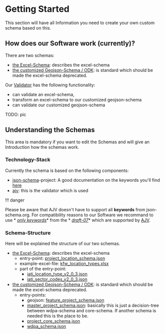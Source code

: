 # Getting Started

This section will have all Information you need to create your own custom schema based on this.

## How does our Software work (currently)?

There are two schemas:

* [the Excel-Schema](../../references): describes the excel-schema
* [the customized Geojson-Schema / ODK](../../schemas/1.0): is standard which should be made the excel-schema
  deprecated.

Our [Validator](TODO:Links) has the following functionality:

* can validate an excel-schema,
* transform an excel-schema to our customized geojson-schema
* can validate our customized geojson-schema

TODO: pic

## Understanding the Schemas

This area is mandatory if you want to edit the Schemas and will give an Introduction how the schemas work.

### Technology-Stack

Currently the schema is based on the following components:

* [json-schema](https://json-schema.org/)-project: A good documentation on the keywords you'll
  find [here](https://json-schema.org/understanding-json-schema/reference)
* [ajv](https://ajv.js.org/): this is the validator which is used

!!! danger

Please be aware that AJV doesn't have to support all **keywords** from json-schema.org.
For compatibility reasons to our Software we recommand to use *
*[only keywords](https://ajv.js.org/json-schema.html#draft-07)** from the *
*[draft-07](https://ajv.js.org/json-schema.html#draft-07)**
which are supported by [AJV](https://ajv.js.org/json-schema.html#draft-07).

### Schema-Structure

Here will be explained the structure of our two schemas.

* [the Excel-Schema](../../references): describes the excel-schema
    * entry-point: [project_location_schema.json](../../references/project_location_schema.json)
    * example-excel-file: [kfw_location_types.xlsx](../../references/kfw_location_types.xlsx)
    * part of the entry-point:
        * [iati_location_type_v2_0_3.json](../../references/iati_location_type_v2_0_3.json)
        * [iati_sector_codes_v2_0_3.json](../../references/iati_sector_codes_v2_0_3.json)
* [the customized Geojson-Schema / ODK](../../schemas/1.0): is standard which should be made the excel-schema
  deprecated.
    * entry-points:
        * geojson: [feature_project_schema.json](../../schemas/1.0/feature_project_schema.json)
        * [master_project_schema.json](../../schemas/1.0/master_project_schema.json): basically this is just a
          decision-tree between wdpa-schema and core-schema. If another schema is needed this is the place to be.
        * [project_core_schema.json](../../schemas/1.0/project_core_schema.json)
        * [wdpa_schema.json](../../schemas/1.0/wdpa_schema.json)

